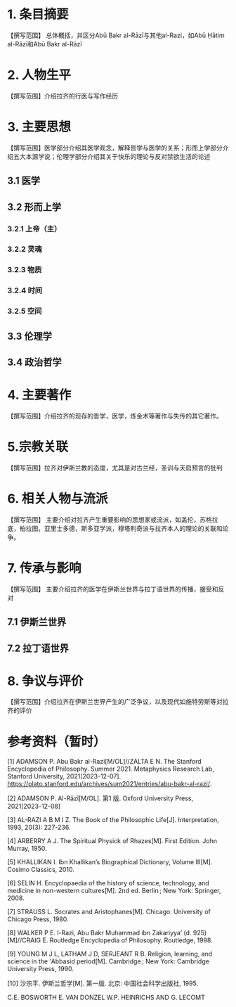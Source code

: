 # 1. 条目摘要
【撰写范围】 总体概括，并区分Abū Bakr al-Rāzī与其他al-Razi，如Abū Ḥātim al-​Rāzī和Abū Bakr al-Rāzī 
# 2. 人物生平
【撰写范围】介绍拉齐的行医与写作经历

# 3. 主要思想
【撰写范围】医学部分介绍其医学观念，解释哲学与医学的关系；形而上学部分介绍五大本源学说；伦理学部分介绍其关于快乐的理论与反对禁欲生活的论述

## 3.1 医学

## 3.2 形而上学

### 3.2.1 上帝（主）
### 3.2.2 灵魂
### 3.2.3 物质
### 3.2.4 时间

### 3.2.5 空间

## 3.3 伦理学
## 3.4 政治哲学

# 4. 主要著作
【撰写范围】介绍拉齐的现存的哲学，医学，炼金术等著作与失传的其它著作。


# 5.宗教关联
【撰写范围】拉齐对伊斯兰教的态度，尤其是对古兰经，圣训与天启预言的批判

# 6. 相关人物与流派
【撰写范围】 主要介绍对拉齐产生重要影响的思想家或流派，如盖伦，苏格拉底，柏拉图，亚里士多德，斯多亚学派，穆塔利奇派与拉齐本人的理论的关联和论争。

# 7. 传承与影响
【撰写范围】 主要介绍拉齐的医学在伊斯兰世界与拉丁语世界的传播，接受和反对

## 7.1 伊斯兰世界
## 7.2 拉丁语世界


# 8. 争议与评价
【撰写范围】介绍拉齐在伊斯兰世界产生的广泛争议，以及现代如施特劳斯等对拉齐的评价




# 参考资料（暂时）

[1] ADAMSON P. Abu Bakr al-Razi[M/OL]//ZALTA E N. The Stanford Encyclopedia of Philosophy. Summer 2021. Metaphysics Research Lab, Stanford University, 2021[2023-12-07]. https://plato.stanford.edu/archives/sum2021/entries/abu-bakr-al-razi/.

[2] ADAMSON P. Al-Rāzī[M/OL]. 第1 版. Oxford University Press, 2021[2023-12-08]

[3] AL-RAZI A B M I Z. The Book of the Philosophic Life[J]. Interpretation, 1993, 20(3): 227-236.

[4] ARBERRY A J. The Spiritual Physick of Rhazes[M]. First Edition. John Murray, 1950.

[5] KHALLIKAN I. Ibn Khallikan’s Biographical Dictionary, Volume III[M]. Cosimo Classics, 2010.

[6] SELIN H. Encyclopaedia of the history of science, technology, and medicine in non-western cultures[M]. 2nd ed. Berlin ; New York: Springer, 2008.

[7] STRAUSS L. Socrates and Aristophanes[M]. Chicago: University of Chicago Press, 1980.

[8] WALKER P E. l-Razi, Abu Bakr Muhammad ibn Zakariyya’ (d. 925)[M]//CRAIG E. Routledge Encyclopedia of Philosophy. Routledge, 1998.

[9] YOUNG M J L, LATHAM J D, SERJEANT R B. Religion, learning, and science in the ʻAbbasid period[M]. Cambridge ; New York: Cambridge University Press, 1990.

[10] 沙宗平. 伊斯兰哲学[M]. 第一版. 北京: 中国社会科学出版社, 1995.

C.E. BOSWORTH E. VAN DONZEL
W.P. HEINRICHS 
AND 
G. LECOMT